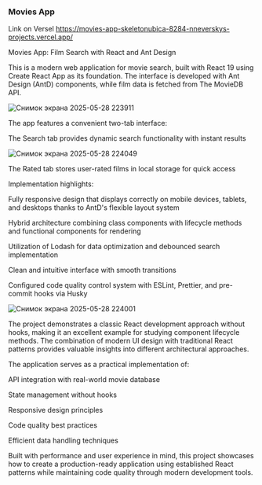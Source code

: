 ### Movies App
Link on Versel https://movies-app-skeletonubica-8284-nneverskys-projects.vercel.app/

Movies App: Film Search with React and Ant Design

This is a modern web application for movie search, built with React 19 using Create React App as its foundation. The interface is developed with Ant Design (AntD) components, while film data is fetched from The MovieDB API.

![Снимок экрана 2025-05-28 223911](https://github.com/user-attachments/assets/d796384a-ad72-45b9-9199-5173afe48077)

The app features a convenient two-tab interface:

The Search tab provides dynamic search functionality with instant results

![Снимок экрана 2025-05-28 224049](https://github.com/user-attachments/assets/abf22335-4fff-4c1e-8762-7097dd22a602)

The Rated tab stores user-rated films in local storage for quick access

Implementation highlights:

Fully responsive design that displays correctly on mobile devices, tablets, and desktops thanks to AntD's flexible layout system

Hybrid architecture combining class components with lifecycle methods and functional components for rendering

Utilization of Lodash for data optimization and debounced search implementation

Clean and intuitive interface with smooth transitions

Configured code quality control system with ESLint, Prettier, and pre-commit hooks via Husky

![Снимок экрана 2025-05-28 224001](https://github.com/user-attachments/assets/f962ee29-0dd7-427e-b080-d24d12ee2af5)

The project demonstrates a classic React development approach without hooks, making it an excellent example for studying component lifecycle methods. The combination of modern UI design with traditional React patterns provides valuable insights into different architectural approaches.

The application serves as a practical implementation of:

API integration with real-world movie database

State management without hooks

Responsive design principles

Code quality best practices

Efficient data handling techniques

Built with performance and user experience in mind, this project showcases how to create a production-ready application using established React patterns while maintaining code quality through modern development tools.

